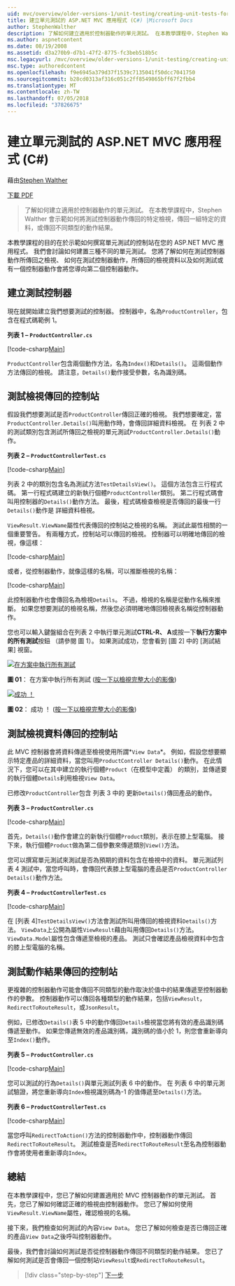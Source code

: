 ```yaml
---
uid: mvc/overview/older-versions-1/unit-testing/creating-unit-tests-for-asp-net-mvc-applications-cs
title: 建立單元測試的 ASP.NET MVC 應用程式 (C#) |Microsoft Docs
author: StephenWalther
description: 了解如何建立適用於控制器動作的單元測試。 在本教學課程中，Stephen Walther 會示範如何測試控制器動作傳回 parti...
ms.author: aspnetcontent
ms.date: 08/19/2008
ms.assetid: d3a270b9-d7b1-47f2-8775-fc3beb518b5c
msc.legacyurl: /mvc/overview/older-versions-1/unit-testing/creating-unit-tests-for-asp-net-mvc-applications-cs
msc.type: authoredcontent
ms.openlocfilehash: f9e6945a379d37f1539c7135041f50dcc7041750
ms.sourcegitcommit: b28cd0313af316c051c2ff8549865bff67f2fbb4
ms.translationtype: MT
ms.contentlocale: zh-TW
ms.lasthandoff: 07/05/2018
ms.locfileid: "37826675"
---
```

<a name="creating-unit-tests-for-aspnet-mvc-applications-c"></a>建立單元測試的 ASP.NET MVC 應用程式 (C#)
====================
藉由[Stephen Walther](https://github.com/StephenWalther)

[下載 PDF](http://download.microsoft.com/download/8/4/8/84843d8d-1575-426c-bcb5-9d0c42e51416/ASPNET_MVC_Tutorial_07_CS.pdf)

> 了解如何建立適用於控制器動作的單元測試。 在本教學課程中，Stephen Walther 會示範如何將測試控制器動作傳回的特定檢視，傳回一組特定的資料，或傳回不同類型的動作結果。


本教學課程的目的在於示範如何撰寫單元測試的控制站在您的 ASP.NET MVC 應用程式。 我們會討論如何建置三種不同的單元測試。 您將了解如何在測試控制器動作所傳回之檢視、 如何在測試控制器動作，所傳回的檢視資料以及如何測試或有一個控制器動作會將您導向第二個控制器動作。

## <a name="creating-the-controller-under-test"></a>建立測試控制器

現在就開始建立我們想要測試的控制器。 控制器中，名為`ProductController`，包含在程式碼範例 1。

**列表 1 – `ProductController.cs`**

[!code-csharp[Main](creating-unit-tests-for-asp-net-mvc-applications-cs/samples/sample1.cs)]

`ProductController`包含兩個動作方法，名為`Index()`和`Details()`。 這兩個動作方法傳回的檢視。 請注意，`Details()`動作接受參數，名為識別碼。

## <a name="testing-the-view-returned-by-a-controller"></a>測試檢視傳回的控制站

假設我們想要測試是否`ProductController`傳回正確的檢視。 我們想要確定，當`ProductController.Details()`叫用動作時，會傳回詳細資料檢視。 在 列表 2 中的測試類別包含測試所傳回之檢視的單元測試`ProductController.Details()`動作。

**列表 2 – `ProductControllerTest.cs`**

[!code-csharp[Main](creating-unit-tests-for-asp-net-mvc-applications-cs/samples/sample2.cs)]

列表 2 中的類別包含名為測試方法`TestDetailsView()`。 這個方法包含三行程式碼。 第一行程式碼建立的新執行個體`ProductController`類別。 第二行程式碼會叫用控制器的`Details()`動作方法。 最後，程式碼檢查檢視是否傳回的最後一行`Details()`動作是 詳細資料檢視。

`ViewResult.ViewName`屬性代表傳回的控制站之檢視的名稱。 測試此屬性相關的一個重要警告。 有兩種方式，控制站可以傳回的檢視。 控制器可以明確地傳回的檢視，像這樣：

[!code-csharp[Main](creating-unit-tests-for-asp-net-mvc-applications-cs/samples/sample3.cs)]

或者，從控制器動作，就像這樣的名稱，可以推斷檢視的名稱：

[!code-csharp[Main](creating-unit-tests-for-asp-net-mvc-applications-cs/samples/sample4.cs)]

此控制器動作也會傳回名為檢視`Details`。 不過，檢視的名稱是從動作名稱來推斷。 如果您想要測試的檢視名稱，然後您必須明確地傳回檢視表名稱從控制器動作。

您也可以輸入鍵盤組合在列表 2 中執行單元測試**CTRL-R、 A**或按一下**執行方案中的所有測試**按鈕 （請參閱 圖 1）。 如果測試成功，您會看到 [圖 2] 中的 [測試結果] 視窗。


[![在方案中執行所有測試](creating-unit-tests-for-asp-net-mvc-applications-cs/_static/image2.png)](creating-unit-tests-for-asp-net-mvc-applications-cs/_static/image1.png)

**圖 01**： 在方案中執行所有測試 ([按一下以檢視完整大小的影像](creating-unit-tests-for-asp-net-mvc-applications-cs/_static/image3.png))


[![成功 ！](creating-unit-tests-for-asp-net-mvc-applications-cs/_static/image5.png)](creating-unit-tests-for-asp-net-mvc-applications-cs/_static/image4.png)

**圖 02**： 成功 ！ ([按一下以檢視完整大小的影像](creating-unit-tests-for-asp-net-mvc-applications-cs/_static/image6.png))


## <a name="testing-the-view-data-returned-by-a-controller"></a>測試檢視資料傳回的控制站

此 MVC 控制器會將資料傳遞至檢視使用所謂*`View Data`*。 例如，假設您想要顯示特定產品的詳細資料，當您叫用`ProductController Details()`動作。 在此情況下，您可以在其中建立的執行個體`Product`（在模型中定義） 的類別，並傳遞要的執行個體`Details`利用檢視`View Data`。

已修改`ProductController`包含 列表 3 中的 更新`Details()`傳回產品的動作。

**列表 3 – `ProductController.cs`**

[!code-csharp[Main](creating-unit-tests-for-asp-net-mvc-applications-cs/samples/sample5.cs)]

首先，`Details()`動作會建立的新執行個體`Product`類別，表示在膝上型電腦。 接下來，執行個體`Product`做為第二個參數來傳遞類別`View()`方法。

您可以撰寫單元測試來測試是否為預期的資料包含在檢視中的資料。 單元測試列表 4 測試中，當您呼叫時，會傳回代表膝上型電腦的產品是否`ProductController Details()`動作方法。

**列表 4 – `ProductControllerTest.cs`**

[!code-csharp[Main](creating-unit-tests-for-asp-net-mvc-applications-cs/samples/sample6.cs)]

在 [列表 4]`TestDetailsView()`方法會測試所叫用傳回的檢視資料`Details()`方法。 `ViewData`上公開為屬性`ViewResult`藉由叫用傳回`Details()`方法。 `ViewData.Model`屬性包含傳遞至檢視的產品。 測試只會確認產品檢視資料中包含的膝上型電腦的名稱。

## <a name="testing-the-action-result-returned-by-a-controller"></a>測試動作結果傳回的控制站

更複雜的控制器動作可能會傳回不同類型的動作取決於值中的結果傳遞至控制器動作的參數。 控制器動作可以傳回各種類型的動作結果，包括`ViewResult`， `RedirectToRouteResult`，或`JsonResult`。

例如，已修改`Details()`表 5 中的動作傳回`Details`檢視當您將有效的產品識別碼傳遞至動作。 如果您傳遞無效的產品識別碼，識別碼的值小於 1，則您會重新導向至`Index()`動作。

**列表 5 – `ProductController.cs`**

[!code-csharp[Main](creating-unit-tests-for-asp-net-mvc-applications-cs/samples/sample7.cs)]

您可以測試的行為`Details()`與單元測試列表 6 中的動作。 在 列表 6 中的單元測試驗證，將您重新導向`Index`檢視識別碼為-1 的值傳遞至`Details()`方法。

**列表 6 – `ProductControllerTest.cs`**

[!code-csharp[Main](creating-unit-tests-for-asp-net-mvc-applications-cs/samples/sample8.cs)]

當您呼叫`RedirectToAction()`方法的控制器動作中，控制器動作傳回`RedirectToRouteResult`。 測試檢查是否`RedirectToRouteResult`至名為控制器動作會將使用者重新導向`Index`。

## <a name="summary"></a>總結

在本教學課程中，您已了解如何建置適用於 MVC 控制器動作的單元測試。 首先，您已了解如何確認正確的檢視由控制器動作。 您已了解如何使用`ViewResult.ViewName`屬性，確認檢視的名稱。

接下來，我們檢查如何測試的內容`View Data`。 您已了解如何檢查是否已傳回正確的產品`View Data`之後呼叫控制器動作。

最後，我們會討論如何測試是否從控制器動作傳回不同類型的動作結果。 您已了解如何測試是否會傳回一個控制站`ViewResult`或`RedirectToRouteResult`。

> [!div class="step-by-step"]
> [下一步](creating-unit-tests-for-asp-net-mvc-applications-vb.md)
